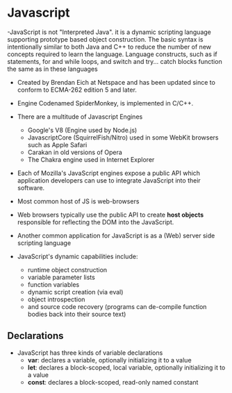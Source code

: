 # Javascript

-JavaScript is not "Interpreted Java". it is a dynamic scripting language supporting prototype based object construction. The basic syntax is intentionally similar to both Java and C++ to reduce the number of new concepts required to learn the language. Language constructs, such as if statements, for and while loops, and switch and try... catch blocks function the same as in these languages


- Created by Brendan Eich at Netspace and has been updated since to conform to ECMA-262 edition 5 and later.
- Engine Codenamed SpiderMonkey, is implemented in C/C++. 
- There are a multitude of Javascript Engines
  - Google's V8 (Engine used by Node.js)
  - JavascriptCore (SquirrelFish/Nitro) used in some WebKit browsers such as Apple Safari
  - Carakan in old versions of Opera 
  - The Chakra engine used in Internet Explorer

- Each of Mozilla's JavaScript engines expose a public API which application developers can use to integrate JavaScript into their software.
- Most common host of JS is web-browsers
- Web browsers typically use the public API to create **host objects** responsible for reflecting the DOM into the JavaScript.
- Another common application for JavaScript is as a (Web) server side scripting language

- JavaScript's dynamic capabilities include:
  - runtime object construction
  - variable parameter lists
  - function variables
  - dynamic script creation (via eval)
  - object introspection
  - and source code recovery (programs can de-compile function bodies back into their source text)

## Declarations
  - JavaScript has three kinds of variable declarations
    - **var**: declares a variable, optionally initializing it to a value
    - **let**: declares a block-scoped, local variable, optionally initializing it to a value
    - **const**: declares a block-scoped, read-only named constant